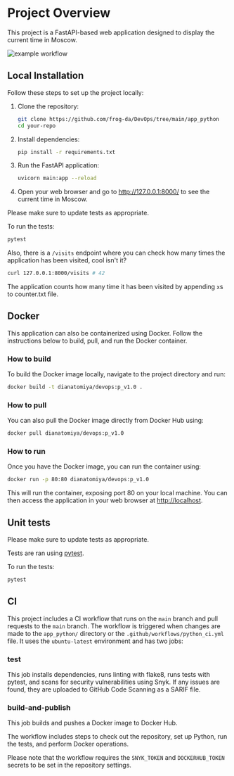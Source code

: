 # Project Overview

This project is a FastAPI-based web application designed to display the current time in Moscow.

![example workflow](https://github.com/github/frog-da/DevOps/workflows/python_ci.yml/badge.svg)

## Local Installation

Follow these steps to set up the project locally:

1. Clone the repository:

   ```bash
   git clone https://github.com/frog-da/DevOps/tree/main/app_python
   cd your-repo

2. Install dependencies:

   ```bash
   pip install -r requirements.txt

3. Run the FastAPI application:

    ```bash
    uvicorn main:app --reload

4. Open your web browser and go to <http://127.0.0.1:8000/> to see the current time in Moscow.

Please make sure to update tests as appropriate.

To run the tests:

```bash
pytest
```
Also, there is a `/visits` endpoint where you can check how many times the application has been visited, cool isn't it?

```bash
curl 127.0.0.1:8000/visits # 42
```

The application counts how many time it has been visited by appending `x`s to counter.txt file.

## Docker

This application can also be containerized using Docker. Follow the instructions below to build, pull, and run the Docker container.

### How to build

To build the Docker image locally, navigate to the project directory and run:

```bash
docker build -t dianatomiya/devops:p_v1.0 .
```

### How to pull

You can also pull the Docker image directly from Docker Hub using:

```bash
docker pull dianatomiya/devops:p_v1.0
```

### How to run

Once you have the Docker image, you can run the container using:

```bash
docker run -p 80:80 dianatomiya/devops:p_v1.0
```

This will run the container, exposing port 80 on your local machine. You can then access the application in your web browser at <http://localhost>.

## Unit tests

Please make sure to update tests as appropriate.

Tests are ran using [pytest](https://docs.pytest.org/en/8.0.x/).

To run the tests:

```bash
pytest
```

## CI

This project includes a CI workflow that runs on the `main` branch and pull requests to the `main` branch. The workflow is triggered when changes are made to the `app_python/` directory or the `.github/workflows/python_ci.yml` file. It uses the `ubuntu-latest` environment and has two jobs:

### test

This job installs dependencies, runs linting with flake8, runs tests with pytest, and scans for security vulnerabilities using Snyk. If any issues are found, they are uploaded to GitHub Code Scanning as a SARIF file.

### build-and-publish

This job builds and pushes a Docker image to Docker Hub.

The workflow includes steps to check out the repository, set up Python, run the tests, and perform Docker operations.

Please note that the workflow requires the `SNYK_TOKEN` and `DOCKERHUB_TOKEN` secrets to be set in the repository settings.
